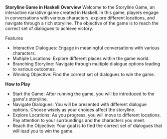 **Storyline Game in Haskell**
**Overview**
Welcome to the Storyline Game, an interactive narrative game created in Haskell. In this game, players engage in conversations with various characters, explore different locations, and navigate through a rich storyline. The objective of the game is to reach the correct set of dialogues to achieve victory.

Features
- Interactive Dialogues: Engage in meaningful conversations with various characters.
- Multiple Locations: Explore different places within the game world.
- Branching Storyline: Navigate through multiple dialogue options leading to various outcomes.
- Winning Objective: Find the correct set of dialogues to win the game.

**How to Play**
- Start the Game: After running the game, you will be introduced to the game's storyline.
- Navigate Dialogues: You will be presented with different dialogue options. Choose wisely as your choices affect the storyline.
- Explore Locations: As you progress, you will move to different locations. Pay attention to your surroundings and the characters you meet.
- Reach the Objective: Your goal is to find the correct set of dialogues that will lead you to win the game.
